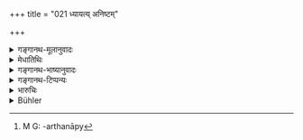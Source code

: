 +++
title = "021 ध्यायत्य् अनिष्टम्"

+++

<details><summary>गङ्गानथ-मूलानुवादः</summary>

What is said here is the proper expiation for whatever ill she thinks in her mind of her husband.—(21)
</details>

<details><summary>मेधातिथिः</summary>

**पाणिग्राहो** भर्ता । तस्य **चेतसा यद् अनिष्टम्** अप्रियं परपुरुषसंपर्कादिकं स्त्री चिन्तयति **तस्य** मानसस्य **व्यभिचारस्य निह्नवः** शुद्धिर् अनेन मन्त्रेण कर्मणि नियुक्तेनोच्यते । प्रसङ्गान् मन्त्रप्रयोजनं दर्शितम् । यद्य् अपि कर्मगुणतैव कर्माङ्गमन्त्रप्रयोजनं तथापि जपादौ विनियोगान् मानसव्यभिचारनिवृत्त्यर्थताप्य्[^७३] उच्यते ॥ ९.२१ ॥


[^७३]:
     M G: -arthanāpy
</details>

<details><summary>गङ्गानथ-भाष्यानुवादः</summary>

‘*Pāṇigrāha*’ is *husband*;—of him ‘*whatever ill*’— disagreeable, in the form contact with other men—‘*she*’—the woman—‘*thinks of*;’—of that mental transgression, the ‘*expiation*’— purification—is expressed by the aforesaid *text*, if used in the right manner at the proper rite.

By the way the author has indicated the use of the particular text. Even though the use of such texts lies in forming part of the ritual, yet what is meant is that when the particular text is laid down as to be recited, it serves the purpose of expiating the sin of transgression.—(21)
</details>

<details><summary>गङ्गानथ-टिप्पन्यः</summary>

This verse is quoted in *Vivādaratnākara* (p. 413);—and in
*Vīramitrodaya* (Vyavahāra, 158b).
</details>

<details><summary>भारुचिः</summary>

एवं च मनोव्यभिचारे एतद् विज्ञेयम् । "यादृग्गुणेन भर्त्रा स्त्री संयुज्येत यथाविध्", तादृग्व्यभिचारस्य निह्नवः प्रमार्जनं प्रायश्चित्तम् अस्य मन्त्र[द्वारेण] । न केवलं मनोव्यभिचारप्रदर्शकम् एतत्, किं तर्हि कर्मव्यभिचारप्रायश्चित्तम् एव विज्ञेयम् ॥ ९.२१ ॥
</details>

<details><summary>Bühler</summary>

021	If a woman thinks in her heart of anything that would pain her husband, the (above-mentioned text) is declared (to be a means for) completely removing such infidelity.
</details>
